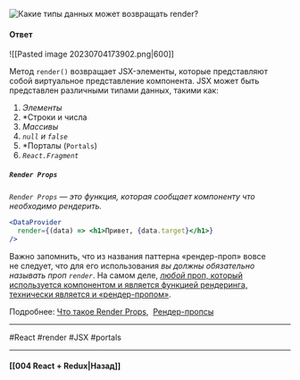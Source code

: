 ![Какие типы данных может возвращать `render`?](https://youtu.be/DgevxmyzymQ?t=90)

#### Ответ

![[Pasted image 20230704173902.png|600]]

Метод `render()` возвращает JSX-элементы, которые представляют собой виртуальное представление компонента. JSX может быть представлен различными типами данных, такими как:

1. *Элементы*
2. *Строки и числа
3. *Массивы*
4. *`null` и `false`*
5. *Порталы (`Portals`)
6. *`React.Fragment`*


##### `Render Props`

*`Render Props` — это функция, которая сообщает компоненту что необходимо рендерить.*

```jsx
<DataProvider
  render={(data) => <h1>Привет, {data.target}</h1>}
/>
```

Важно запомнить, что из названия паттерна «рендер-проп» вовсе не следует, что для его использования _вы должны обязательно называть проп `render`_. На самом деле, [_любой_ проп, который используется компонентом и является функцией рендеринга, технически является и «рендер-пропом»](https://cdb.reacttraining.com/use-a-render-prop-50de598f11ce).

Подробнее: [Что такое Render Props](https://reactdev.ru/archive/react16/render-props/#be-careful-when-using-render-props-with-reactpurecomponent),  [Рендер-пропсы](https://ru.reactjs.org/docs/render-props.html)

____
#React #render #JSX #portals 

____

#### [[004 React + Redux|Назад]]